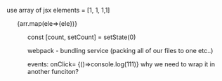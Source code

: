 use array of jsx elements =
[<span>1</span>, <span>1</span>, <span>1</span>,<span>1</span>]

<ul>
{arr.map(ele=><span>{ele}</span>)}
<ul>
const [count, setCount] = setState(0)

webpack - bundling service (packing all of our files to one etc..)

events:
onClick= {()=>console.log(111)}
why we need to wrap it in another funciton?
